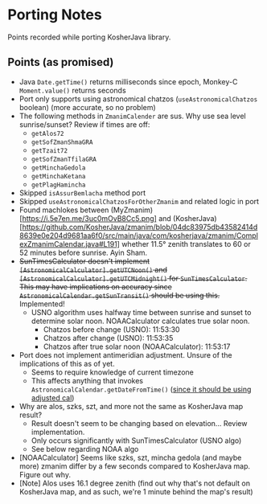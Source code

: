 # Porting Notes

Points recorded while porting KosherJava library.

## Points (as promised)

- Java `Date.getTime()` returns milliseconds since epoch, Monkey-C `Moment.value()` returns seconds
- Port only supports using astronomical chatzos (`useAstronomicalChatzos` boolean) (more accurate, so no problem)
- The following methods in `ZmanimCalender` are sus. Why use sea level sunrise/sunset? Review if times are off:
  - `getAlos72`
  - `getSofZmanShmaGRA`
  - `getTzait72`
  - `getSofZmanTfilaGRA`
  - `getMinchaGedola`
  - `getMinchaKetana`
  - `getPlagHamincha`
- Skipped `isAssurBemlacha` method port
- Skipped `useAstronomicalChatzosForOtherZmanim` and related logic in port
- Found machlokes between (MyZmanim)[https://i.5e7en.me/3uc0mOvB8Cc5.png] and (KosherJava)[https://github.com/KosherJava/zmanim/blob/04dc83975db43582414d8639e0e204d9681aa6f0/src/main/java/com/kosherjava/zmanim/ComplexZmanimCalendar.java#L191] whether 11.5° zenith translates to 60 or 52 minutes before sunrise. Ayin Sham.
- ~~SunTimesCalculator doesn't implement `[AstronomicalCalculator].getUTCNoon()` and `[AstronomicalCalculator].getUTCMidnight()` for `SunTimesCalculator`. This may have implications on accuracy since `AstronomicalCalendar.getSunTransit()` should be using this.~~ Implemented!
  - USNO algorithm uses halfway time between sunrise and sunset to determine solar noon. NOAACalculator calculates true solar noon.
    - Chatzos before change (USNO): 11:53:30
    - Chatzos after change (USNO): 11:53:35
    - Chatzos after true solar noon (NOAACalculator): 11:53:17
- Port does not implement antimeridian adjustment. Unsure of the implications of this as of yet.
  - Seems to require knowledge of current timezone
  - This affects anything that invokes `AstronomicalCalendar.getDateFromTime()` ([since it should be using adjusted cal](https://github.com/KosherJava/zmanim/blob/04dc83975db43582414d8639e0e204d9681aa6f0/src/main/java/com/kosherjava/zmanim/AstronomicalCalendar.java#L627))
- Why are alos, szks, szt, and more not the same as KosherJava map result?
  - Result doesn't seem to be changing based on elevation... Review implementation.
  - Only occurs significantly with SunTimesCalculator (USNO algo)
  - See below regarding NOAA algo
- [NOAACalculator] Seems like szks, szt, mincha gedola (and maybe more) zmanim differ by a few seconds compared to KosherJava map. Figure out why.
- [Note] Alos uses 16.1 degree zenith (find out why that's not default on KosherJava map, and as such, we're 1 minute behind the map's result)
